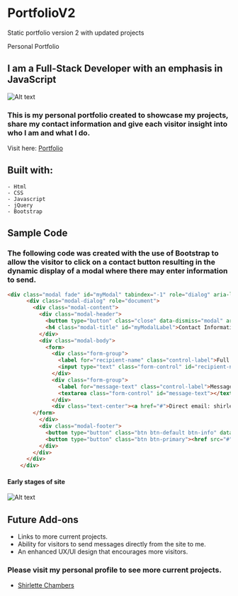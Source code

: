 # PortfolioV2
Static portfolio version 2 with updated projects

 Personal Portfolio

## I am a Full-Stack Developer with an emphasis in JavaScript


![Alt text](img/ScreenShot2.png "Home Page")


### This is my personal portfolio created to showcase my projects, share my contact information and give each visitor insight into who I am and what I do.

Visit here: [Portfolio](http://shirletterly.com/)

## Built with:
	- Html
	- CSS
	- Javascript
	- jQuery
	- Bootstrap

## Sample Code
### The following code was created with the  use of Bootstrap to allow the visitor to click on a contact button resulting in the dynamic display of a modal where there may enter information to send.

```html
<div class="modal fade" id="myModal" tabindex="-1" role="dialog" aria-labelledby="myModalLabel">
	  <div class="modal-dialog" role="document">
	    <div class="modal-content">
	      <div class="modal-header">
	        <button type="button" class="close" data-dismiss="modal" aria-label="Close"><span aria-hidden="true">&times;</span></button>
	        <h4 class="modal-title" id="myModalLabel">Contact Information</h4>
	      </div>
	      <div class="modal-body">
	        <form>
	          <div class="form-group">
	            <label for="recipient-name" class="control-label">Full Name:</label>
	            <input type="text" class="form-control" id="recipient-name">
	          </div>
	          <div class="form-group">
	            <label for="message-text" class="control-label">Message:</label>
	            <textarea class="form-control" id="message-text"></textarea>
	          </div>
	          <div class="text-center"><a href="#">Direct email: shirlette.chambers@gmail.com></a></div>
        </form>
	      </div>
	      <div class="modal-footer">
	        <button type="button" class="btn btn-default btn-info" data-dismiss="modal">Close</button>
	        <button type="button" class="btn btn-primary"><href src="#">LinkedIn</button>
	      </div>
	    </div>
	  </div>
	</div>
```


#### Early stages of site
![Alt text](img/ScreenShot1.png "Early stages of site")

<!-- add a video of interaction with the site -->

## Future Add-ons
- Links to more current projects.
- Ability for visitors to send messages directly from the site to me.
- An enhanced UX/UI design that encourages more visitors.


### Please visit my personal profile to see more current projects.
- [Shirlette Chambers](https://github.com/Shirlazybrat)